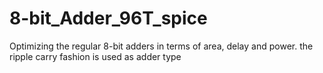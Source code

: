 # 8-bit_Adder_96T_spice
Optimizing the regular 8-bit adders in terms of area, delay and power. the ripple carry fashion is used as adder type
